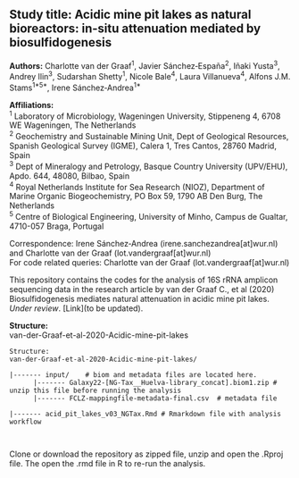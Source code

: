  
Study title: Acidic mine pit lakes as natural bioreactors: in-situ attenuation mediated by biosulfidogenesis   
----------------------------------------------------------------------------------  
**Authors:** Charlotte van der Graaf<sup>1</sup>, Javier Sánchez‑España<sup>2</sup>, Iñaki Yusta<sup>3</sup>, Andrey Ilin<sup>3</sup>, Sudarshan Shetty<sup>1</sup>, Nicole Bale<sup>4</sup>, Laura Villanueva<sup>4</sup>, Alfons J.M. Stams<sup>1*</sup><sup>5*</sup>, Irene Sánchez‑Andrea<sup>1*</sup>  

**Affiliations:**  
<sup>1</sup> Laboratory of Microbiology, Wageningen University, Stippeneng 4, 6708 WE Wageningen, The Netherlands  
<sup>2</sup> Geochemistry and Sustainable Mining Unit, Dept of Geological Resources, Spanish Geological Survey (IGME), Calera 1, Tres Cantos, 28760 Madrid, Spain  
<sup>3</sup> Dept of Mineralogy and Petrology, Basque Country University (UPV/EHU), Apdo. 644, 48080, Bilbao, Spain    
<sup>4</sup> Royal Netherlands Institute for Sea Research (NIOZ), Department of Marine Organic Biogeochemistry, PO Box 59, 1790 AB Den Burg, The Netherlands   
<sup>5</sup> Centre of Biological Engineering, University of Minho, Campus de Gualtar, 4710-057 Braga, Portugal


Correspondence: Irene Sánchez‑Andrea (irene.sanchezandrea[at]wur.nl) and Charlotte van der Graaf (lot.vandergraaf[at]wur.nl)   
For code related queries: Charlotte van der Graaf (lot.vandergraaf[at]wur.nl)   

This repository contains the codes for the analysis of 16S rRNA amplicon sequencing data in the research article by van der Graaf C., et al (2020) Biosulfidogenesis mediates natural attenuation in acidic mine pit lakes.  _Under review_. [Link](to be updated).  

**Structure:**      
van-der-Graaf-et-al-2020-Acidic-mine-pit-lakes


```
Structure:  
van-der-Graaf-et-al-2020-Acidic-mine-pit-lakes/  

|------- input/    # biom and metadata files are located here.     
      |------- Galaxy22-[NG-Tax__Huelva-library_concat].biom1.zip # unzip this file before running the analysis    
      |------- FCLZ-mappingfile-metadata-final.csv  # metadata file   
      
|------- acid_pit_lakes_v03_NGTax.Rmd # Rmarkdown file with analysis workflow  
                        


```
Clone or download the repository as zipped file, unzip and open the .Rproj file. The open the .rmd file in R to re-run the analysis. 




